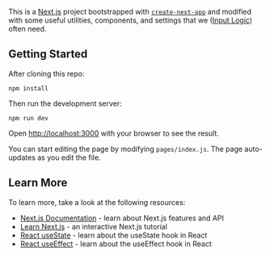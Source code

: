 This is a [Next.js](https://nextjs.org/) project bootstrapped with [`create-next-app`](https://github.com/vercel/next.js/tree/canary/packages/create-next-app) and modified with some useful utilities, components, and settings that we ([Input Logic](https://github.com/inputlogic)) often need.

## Getting Started

After cloning this repo:

```
npm install
```

Then run the development server:

```
npm run dev
```

Open [http://localhost:3000](http://localhost:3000) with your browser to see the result.

You can start editing the page by modifying `pages/index.js`. The page auto-updates as you edit the file.

## Learn More

To learn more, take a look at the following resources:

- [Next.js Documentation](https://nextjs.org/docs) - learn about Next.js features and API
- [Learn Next.js](https://nextjs.org/learn) - an interactive Next.js tutorial
- [React useState](https://reactjs.org/docs/hooks-state.html) - learn about the useState hook in React
- [React useEffect](https://reactjs.org/docs/hooks-effect.html) - learn about the useEffect hook in React
